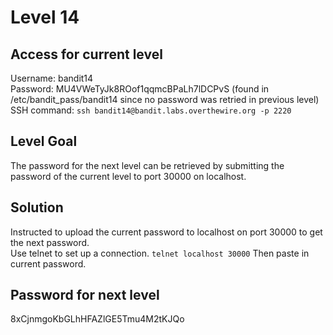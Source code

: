 # Level 14

## Access for current level
Username: bandit14<br>
Password: MU4VWeTyJk8ROof1qqmcBPaLh7lDCPvS (found in /etc/bandit_pass/bandit14 since no password was retried in previous level)<br>
SSH command: `ssh bandit14@bandit.labs.overthewire.org -p 2220`<br>

## Level Goal
The password for the next level can be retrieved by submitting the password of the current level to port 30000 on localhost.

## Solution
Instructed to upload the current password to localhost on port 30000 to get the next password.<br>
Use telnet to set up a connection. `telnet localhost 30000` Then paste in current password.

## Password for next level
8xCjnmgoKbGLhHFAZlGE5Tmu4M2tKJQo